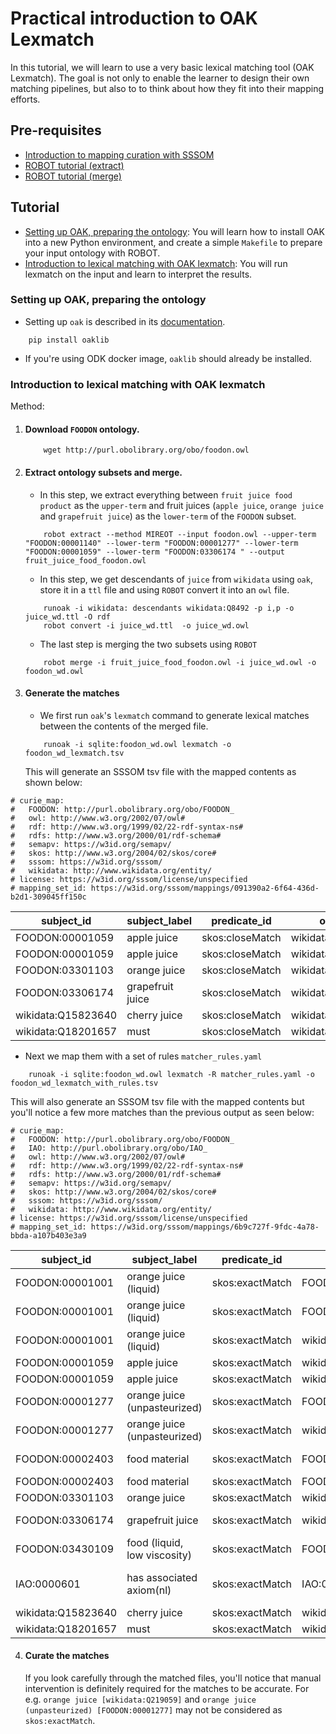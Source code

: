 # Practical introduction to OAK Lexmatch

In this tutorial, we will learn to use a very basic lexical matching tool (OAK Lexmatch). The goal is not only to enable the learner to design their own matching pipelines, but also to to think about how they fit into their mapping efforts.

## Pre-requisites

- [Introduction to mapping curation with SSSOM](../explanation/semantic-matching.md)
- [ROBOT tutorial (extract)](../tutorial/robot-tutorial-1/#extract)
- [ROBOT tutorial (merge)](../tutorial/robot-tutorial-2/#merge)


## Tutorial

- [Setting up OAK, preparing the ontology](#prepare): You will learn how to install OAK into a new Python environment, and create a simple `Makefile` to prepare your input ontology with ROBOT.
- [Introduction to lexical matching with OAK lexmatch](#run):  You will run lexmatch on the input and learn to interpret the results.

<a id="prepare"></a>

### Setting up OAK, preparing the ontology
 - Setting up `oak` is described in its [documentation](https://incatools.github.io/ontology-access-kit/intro/tutorial01.html).

```
    pip install oaklib
```
 - If you're using ODK docker image, `oaklib` should already be installed.

<a id="run"></a>

### Introduction to lexical matching with OAK lexmatch

Method:

1. #### Download `FOODON` ontology.
    ```
        wget http://purl.obolibrary.org/obo/foodon.owl
    ```
2. #### Extract ontology subsets and merge.
   - In this step, we extract everything between `fruit juice food product` as the `upper-term` and fruit juices (`apple juice`, `orange juice` and `grapefruit juice`) as the `lower-term` of the `FOODON` subset.
    ```
        robot extract --method MIREOT --input foodon.owl --upper-term "FOODON:00001140" --lower-term "FOODON:00001277" --lower-term "FOODON:00001059" --lower-term "FOODON:03306174 " --output fruit_juice_food_foodon.owl
    ```
    - In this step, we get descendants of `juice` from `wikidata` using `oak`, store it in a `ttl` file and using `ROBOT` convert it into an `owl` file.
    ```
        runoak -i wikidata: descendants wikidata:Q8492 -p i,p -o juice_wd.ttl -O rdf
        robot convert -i juice_wd.ttl  -o juice_wd.owl
    ```
    - The last step is merging the two subsets using `ROBOT`
    ```
        robot merge -i fruit_juice_food_foodon.owl -i juice_wd.owl -o foodon_wd.owl
    ```
3. #### Generate the matches
   - We first run `oak`'s `lexmatch` command to generate lexical matches between the contents of the merged file.
    ```
        runoak -i sqlite:foodon_wd.owl lexmatch -o foodon_wd_lexmatch.tsv
    ```
    This will generate an SSSOM tsv file with the mapped contents as shown below:
```
# curie_map:
#   FOODON: http://purl.obolibrary.org/obo/FOODON_
#   owl: http://www.w3.org/2002/07/owl#
#   rdf: http://www.w3.org/1999/02/22-rdf-syntax-ns#
#   rdfs: http://www.w3.org/2000/01/rdf-schema#
#   semapv: https://w3id.org/semapv/
#   skos: http://www.w3.org/2004/02/skos/core#
#   sssom: https://w3id.org/sssom/
#   wikidata: http://www.wikidata.org/entity/
# license: https://w3id.org/sssom/license/unspecified
# mapping_set_id: https://w3id.org/sssom/mappings/091390a2-6f64-436d-b2d1-309045ff150c
```
| subject_id         | subject_label    | predicate_id    | object_id          | object_label     | mapping_justification  | mapping_tool | confidence | subject_match_field | object_match_field | match_string     |
|--------------------|------------------|-----------------|--------------------|------------------|------------------------|--------------|------------|---------------------|--------------------|------------------|
| FOODON:00001059    | apple juice      | skos:closeMatch | wikidata:Q618355   | apple juice      | semapv:LexicalMatching | oaklib       | 0.5        | rdfs:label          | rdfs:label         | apple juice      |
| FOODON:00001059    | apple juice      | skos:closeMatch | wikidata:Q618355   | apple juice      | semapv:LexicalMatching | oaklib       | 0.5        | oio:hasExactSynonym | rdfs:label         | apple juice      |
| FOODON:03301103    | orange juice     | skos:closeMatch | wikidata:Q219059   | orange juice     | semapv:LexicalMatching | oaklib       | 0.5        | rdfs:label          | rdfs:label         | orange juice     |
| FOODON:03306174    | grapefruit juice | skos:closeMatch | wikidata:Q1138468  | grapefruit juice | semapv:LexicalMatching | oaklib       | 0.5        | rdfs:label          | rdfs:label         | grapefruit juice |
| wikidata:Q15823640 | cherry juice     | skos:closeMatch | wikidata:Q62030277 | cherry juice     | semapv:LexicalMatching | oaklib       | 0.5        | rdfs:label          | rdfs:label         | cherry juice     |
| wikidata:Q18201657 | must             | skos:closeMatch | wikidata:Q278818   | must             | semapv:LexicalMatching | oaklib       | 0.5        | rdfs:label          | rdfs:label         | must             |

  - Next we map them with a set of rules `matcher_rules.yaml`
  ```
      runoak -i sqlite:foodon_wd.owl lexmatch -R matcher_rules.yaml -o foodon_wd_lexmatch_with_rules.tsv 
  ```
  This will also generate an SSSOM tsv file with the mapped contents but you'll notice a few more matches than the previous output as seen below:
```
# curie_map:
#   FOODON: http://purl.obolibrary.org/obo/FOODON_
#   IAO: http://purl.obolibrary.org/obo/IAO_
#   owl: http://www.w3.org/2002/07/owl#
#   rdf: http://www.w3.org/1999/02/22-rdf-syntax-ns#
#   rdfs: http://www.w3.org/2000/01/rdf-schema#
#   semapv: https://w3id.org/semapv/
#   skos: http://www.w3.org/2004/02/skos/core#
#   sssom: https://w3id.org/sssom/
#   wikidata: http://www.wikidata.org/entity/
# license: https://w3id.org/sssom/license/unspecified
# mapping_set_id: https://w3id.org/sssom/mappings/6b9c727f-9fdc-4a78-bbda-a107b403e3a9
```
| subject_id         | subject_label                | predicate_id    | object_id          | object_label                 | mapping_justification  | mapping_tool | confidence         | subject_match_field | object_match_field | match_string         | subject_preprocessing               | object_preprocessing                |
|--------------------|------------------------------|-----------------|--------------------|------------------------------|------------------------|--------------|--------------------|---------------------|--------------------|----------------------|-------------------------------------|-------------------------------------|
| FOODON:00001001    | orange juice (liquid)        | skos:exactMatch | FOODON:00001277    | orange juice (unpasteurized) | semapv:LexicalMatching | oaklib       | 0.8497788951776651 | rdfs:label          | rdfs:label         | orange juice         | semapv:RegularExpressionReplacement | semapv:RegularExpressionReplacement |
| FOODON:00001001    | orange juice (liquid)        | skos:exactMatch | FOODON:03301103    | orange juice                 | semapv:LexicalMatching | oaklib       | 0.8497788951776651 | rdfs:label          | rdfs:label         | orange juice         | semapv:RegularExpressionReplacement |                                     |
| FOODON:00001001    | orange juice (liquid)        | skos:exactMatch | wikidata:Q219059   | orange juice                 | semapv:LexicalMatching | oaklib       | 0.8497788951776651 | rdfs:label          | rdfs:label         | orange juice         | semapv:RegularExpressionReplacement |                                     |
| FOODON:00001059    | apple juice                  | skos:exactMatch | wikidata:Q618355   | apple juice                  | semapv:LexicalMatching | oaklib       | 0.8497788951776651 | rdfs:label          | rdfs:label         | apple juice          |                                     |                                     |
| FOODON:00001059    | apple juice                  | skos:exactMatch | wikidata:Q618355   | apple juice                  | semapv:LexicalMatching | oaklib       | 0.8                | oio:hasExactSynonym | rdfs:label         | apple juice          |                                     |                                     |
| FOODON:00001277    | orange juice (unpasteurized) | skos:exactMatch | FOODON:03301103    | orange juice                 | semapv:LexicalMatching | oaklib       | 0.8497788951776651 | rdfs:label          | rdfs:label         | orange juice         | semapv:RegularExpressionReplacement |                                     |
| FOODON:00001277    | orange juice (unpasteurized) | skos:exactMatch | wikidata:Q219059   | orange juice                 | semapv:LexicalMatching | oaklib       | 0.8497788951776651 | rdfs:label          | rdfs:label         | orange juice         | semapv:RegularExpressionReplacement |                                     |
| FOODON:00002403    | food material                | skos:exactMatch | FOODON:03430109    | food (liquid, low viscosity) | semapv:LexicalMatching | oaklib       | 0.8                | oio:hasExactSynonym | rdfs:label         | food                 | semapv:RegularExpressionReplacement |                                     |
| FOODON:00002403    | food material                | skos:exactMatch | FOODON:03430130    | food (liquid)                | semapv:LexicalMatching | oaklib       | 0.8                | oio:hasExactSynonym | rdfs:label         | food                 | semapv:RegularExpressionReplacement |                                     |
| FOODON:03301103    | orange juice                 | skos:exactMatch | wikidata:Q219059   | orange juice                 | semapv:LexicalMatching | oaklib       | 0.8497788951776651 | rdfs:label          | rdfs:label         | orange juice         |                                     |                                     |
| FOODON:03306174    | grapefruit juice             | skos:exactMatch | wikidata:Q1138468  | grapefruit juice             | semapv:LexicalMatching | oaklib       | 0.8497788951776651 | rdfs:label          | rdfs:label         | grapefruit juice     |                                     |                                     |
| FOODON:03430109    | food (liquid, low viscosity) | skos:exactMatch | FOODON:03430130    | food (liquid)                | semapv:LexicalMatching | oaklib       | 0.8497788951776651 | rdfs:label          | rdfs:label         | food                 | semapv:RegularExpressionReplacement | semapv:RegularExpressionReplacement |
| IAO:0000601        | has associated axiom(nl)     | skos:exactMatch | IAO:0000602        | has associated axiom(fol)    | semapv:LexicalMatching | oaklib       | 0.8497788951776651 | rdfs:label          | rdfs:label         | has associated axiom | semapv:RegularExpressionReplacement | semapv:RegularExpressionReplacement |
| wikidata:Q15823640 | cherry juice                 | skos:exactMatch | wikidata:Q62030277 | cherry juice                 | semapv:LexicalMatching | oaklib       | 0.8497788951776651 | rdfs:label          | rdfs:label         | cherry juice         |                                     |                                     |
| wikidata:Q18201657 | must                         | skos:exactMatch | wikidata:Q278818   | must                         | semapv:LexicalMatching | oaklib       | 0.8497788951776651 | rdfs:label          | rdfs:label         | must                 |                                     |                                     |
4. #### Curate the matches

    If you look carefully through the matched files, you'll notice that manual intervention is definitely required for the matches to be accurate. For e.g. `orange juice [wikidata:Q219059]` and `orange juice (unpasteurized) [FOODON:00001277]` may not be considered as `skos:exactMatch`. 


